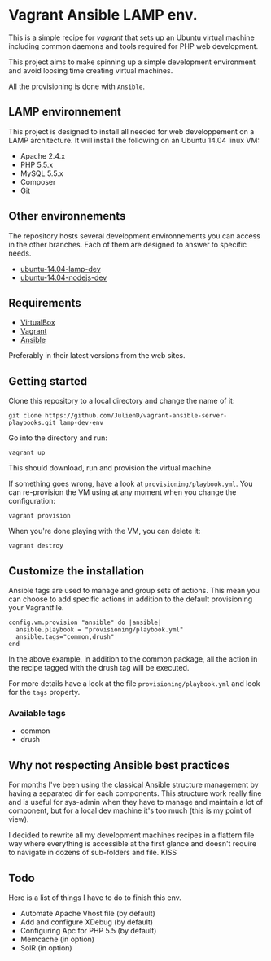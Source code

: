 # Vagrant Ansible LAMP env.

This is a simple recipe for *vagrant* that sets up an Ubuntu virtual machine including common daemons and tools required for PHP web development.

This project aims to make spinning up a simple development environment and avoid loosing time creating virtual machines.

All the provisioning is done with `Ansible`.

## LAMP environnement

This project is designed to install all needed for web developpement on a LAMP architecture.
It will install the following on an Ubuntu 14.04 linux VM:

- Apache 2.4.x
- PHP 5.5.x
- MySQL 5.5.x
- Composer
- Git

## Other environnements

The repository hosts several development environnements you can access in the other branches. Each of them are designed to answer to specific needs.

- [ubuntu-14.04-lamp-dev](https://github.com/JulienD/vagrant-ansible-server-playbooks/tree/ubuntu-14.04-lamp-dev)
- [ubuntu-14.04-nodejs-dev](https://github.com/JulienD/vagrant-ansible-server-playbooks/tree/ubuntu-14.04-nodejs-dev)

## Requirements

- [VirtualBox](https://www.virtualbox.org/)
- [Vagrant](http://www.vagrantup.com/)
- [Ansible](http://docs.ansible.com/intro_installation.html#getting-ansible)

Preferably in their latest versions from the web sites.

## Getting started

Clone this repository to a local directory and change the name of it:

    git clone https://github.com/JulienD/vagrant-ansible-server-playbooks.git lamp-dev-env

Go into the directory and run:

    vagrant up

This should download, run and provision the virtual machine.

If something goes wrong, have a look at `provisioning/playbook.yml`. You can re-provision the VM using at any moment when you change the configuration:

    vagrant provision

When you're done playing with the VM, you can delete it:

    vagrant destroy

## Customize the installation

Ansible tags are used to manage and group sets of actions. This mean you can choose to add specific actions in addition to the default provisioning your Vagrantfile.

    config.vm.provision "ansible" do |ansible|
      ansible.playbook = "provisioning/playbook.yml"
      ansible.tags="common,drush"
    end

In the above example, in addition to the common package, all the action in the recipe tagged with the drush tag will be executed.

For more details have a look at the file `provisioning/playbook.yml` and look for the `tags` property.

### Available tags

- common
- drush

## Why not respecting Ansible best practices

For months I've been using the classical Ansible structure management by having a separated dir for each components. This structure work really fine and is useful for sys-admin when they have to manage and maintain a lot of component, but for a local dev machine it's too much (this is my point of view).

I decided to rewrite all my development machines recipes in a flattern file way where everything is accessible at the first glance and doesn't require to navigate in dozens of sub-folders and file. KISS

## Todo

Here is a list of things I have to do to finish this env.
- Automate Apache Vhost file (by default)
- Add and configure XDebug (by default)
- Configuring Apc for PHP 5.5 (by default)
- Memcache (in option)
- SolR (in option)
